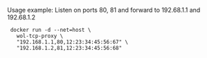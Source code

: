 Usage example:
Listen on ports 80, 81 and forward to 192.68.1.1 and 192.68.1.2
```
 docker run -d --net=host \
   wol-tcp-proxy \
   "192.168.1.1,80,12:23:34:45:56:67" \
   "192.168.1.2,81,12:23:34:45:56:68"
```